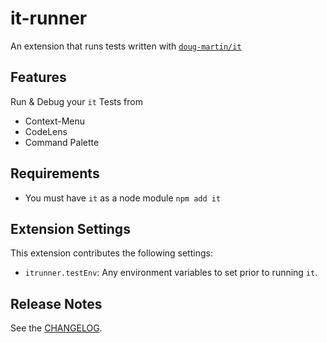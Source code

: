 # it-runner

An extension that runs tests written with [`doug-martin/it`](https://github.com/doug-martin/it)

## Features

Run & Debug your `it` Tests from

- Context-Menu
- CodeLens
- Command Palette


## Requirements

* You must have `it` as a node module `npm add it`

## Extension Settings

This extension contributes the following settings:

* `itrunner.testEnv`: Any environment variables to set prior to running `it`.

## Release Notes

See the [CHANGELOG](./CHANGELOG.md).

